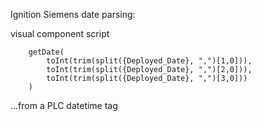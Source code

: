 Ignition Siemens date parsing:

visual component script
```
	getDate(
		toInt(trim(split({Deployed_Date}, ",")[1,0])),
		toInt(trim(split({Deployed_Date}, ",")[2,0])),
		toInt(trim(split({Deployed_Date}, ",")[3,0]))
	)
```

...from a PLC datetime tag
